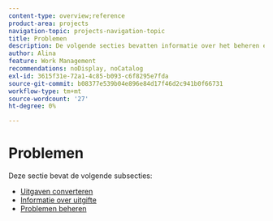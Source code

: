```yaml
---
content-type: overview;reference
product-area: projects
navigation-topic: projects-navigation-topic
title: Problemen
description: De volgende secties bevatten informatie over het beheren en converteren van problemen in Adobe Workfront.
author: Alina
feature: Work Management
recommendations: noDisplay, noCatalog
exl-id: 3615f31e-72a1-4c85-b093-c6f8295e7fda
source-git-commit: b08377e539b04e896e84d17f46d2c941b0f66731
workflow-type: tm+mt
source-wordcount: '27'
ht-degree: 0%

---
```


# Problemen

Deze sectie bevat de volgende subsecties:

* [Uitgaven converteren](../../manage-work/issues/convert-issues/convert-issues-overview.md)
* [Informatie over uitgifte](../../manage-work/issues/issue-information/issue-info-overview.md)
* [Problemen beheren](../../manage-work/issues/manage-issues/manage-issues-overview.md)
